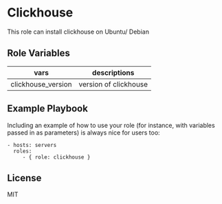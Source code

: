 Clickhouse
=========

This role can install clickhouse on Ubuntu/ Debian

Role Variables
--------------

|vars|descriptions|
|----|------|
|clickhouse_version|version of clickhouse|

Example Playbook
----------------

Including an example of how to use your role (for instance, with variables passed in as parameters) is always nice for users too:

    - hosts: servers
      roles:
         - { role: clickhouse }

License
-------

MIT
